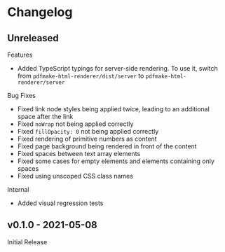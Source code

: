 # Changelog

## Unreleased

Features

* Added TypeScript typings for server-side rendering. To use it, switch from `pdfmake-html-renderer/dist/server` to `pdfmake-html-renderer/server`

Bug Fixes

* Fixed link node styles being applied twice, leading to an additional space after the link
* Fixed `noWrap` not being applied correctly
* Fixed `fillOpacity: 0` not being applied correctly
* Fixed rendering of primitive numbers as content
* Fixed page background being rendered in front of the content
* Fixed spaces between text array elements
* Fixed some cases for empty elements and elements containing only spaces
* Fixed using unscoped CSS class names

Internal

* Added visual regression tests

## v0.1.0 - 2021-05-08

Initial Release
